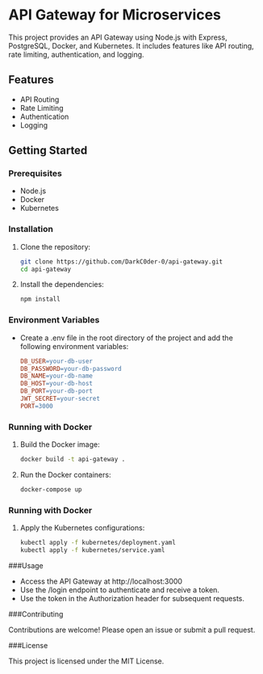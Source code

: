 # API Gateway for Microservices

This project provides an API Gateway using Node.js with Express, PostgreSQL, Docker, and Kubernetes. It includes features like API routing, rate limiting, authentication, and logging.

## Features

- API Routing
- Rate Limiting
- Authentication
- Logging

## Getting Started

### Prerequisites

- Node.js
- Docker
- Kubernetes

### Installation

1. Clone the repository:
   ```sh
   git clone https://github.com/DarkC0der-0/api-gateway.git
   cd api-gateway
2. Install the dependencies:
   ```sh
   npm install

### Environment Variables

- Create a .env file in the root directory of the project and add the following environment variables:
  ```makefile
  DB_USER=your-db-user
  DB_PASSWORD=your-db-password
  DB_NAME=your-db-name
  DB_HOST=your-db-host
  DB_PORT=your-db-port
  JWT_SECRET=your-secret
  PORT=3000


### Running with Docker

1. Build the Docker image:
   ```sh
   docker build -t api-gateway .
2. Run the Docker containers:
   ```sh
   docker-compose up

### Running with Docker

1. Apply the Kubernetes configurations:
   ```sh
   kubectl apply -f kubernetes/deployment.yaml
   kubectl apply -f kubernetes/service.yaml

###Usage

- Access the API Gateway at http://localhost:3000
- Use the /login endpoint to authenticate and receive a token.
- Use the token in the Authorization header for subsequent requests.

###Contributing

Contributions are welcome! Please open an issue or submit a pull request.

###License

This project is licensed under the MIT License.


